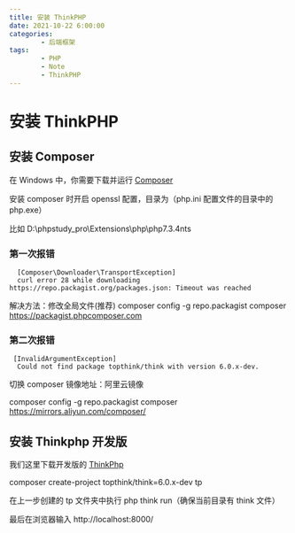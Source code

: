 ```yaml
---
title: 安装 ThinkPHP
date: 2021-10-22 6:00:00
categories:
        - 后端框架
tags:
        - PHP
        - Note
        - ThinkPHP
---
```


# 安装 ThinkPHP

## 安装 Composer

在 Windows 中，你需要下载并运行 [Composer](https://getcomposer.org/Composer-Setup.exe)

安装 composer 时开启 openssl 配置，目录为（php.ini 配置文件的目录中的 php.exe）

比如 D:\phpstudy_pro\Extensions\php\php7.3.4nts

### 第一次报错

```
  [Composer\Downloader\TransportException]
  curl error 28 while downloading https://repo.packagist.org/packages.json: Timeout was reached
```

解决方法：修改全局文件(推荐)
composer config -g repo.packagist composer https://packagist.phpcomposer.com

### 第二次报错

```
 [InvalidArgumentException]
  Could not find package topthink/think with version 6.0.x-dev.
```

切换 composer 镜像地址：阿里云镜像

composer config -g repo.packagist composer https://mirrors.aliyun.com/composer/

## 安装 Thinkphp 开发版

我们这里下载开发版的 [ThinkPhp](https://www.kancloud.cn/manual/thinkphp6_0/1037479)

composer create-project topthink/think=6.0.x-dev tp

在上一步创建的 tp 文件夹中执行 php think run（确保当前目录有 think 文件）

最后在浏览器输入 http://localhost:8000/
